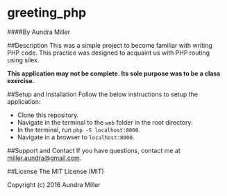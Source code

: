 # greeting_php

####By Aundra Miller

##Description
This was a simple project to become familiar with writing PHP code. This practice was designed to acquaint us with PHP routing using silex.

**This application may not be complete. Its sole purpose was to be a class exercise.**

##Setup and Installation
Follow the below instructions to setup the application:
* Clone this repository.
* Navigate in the terminal to the `web` folder in the root directory.
* In the terminal, run `php -S localhost:8000`.
* Navigate in a browser to `localhost:8000`.

##Support and Contact
If you have questions, contact me at miller.aundra@gmail.com. 

##License
The MIT License (MIT)

Copyright (c) 2016 Aundra Miller
